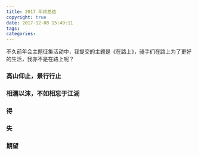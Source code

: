 ```yaml
---
title: 2017 年终总结
copyright: true
date: 2017-12-08 15:49:11
tags:
categories:
---
```


不久前年会主题征集活动中，我提交的主题是《在路上》，骑手们在路上为了更好的生活，我亦不是在路上呢？

### 高山仰止，景行行止

### 相濡以沫，不如相忘于江湖

### 得

### 失

### 期望